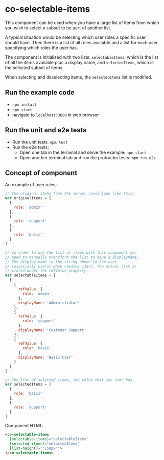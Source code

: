 # co-selectable-items

This component can be used when you have a large list of items from which you wish to select a subset to be part of another list.

A typical situation would be selecting which user roles a specific user should have. Then there is a list of all roles available and a list for each user specifying which roles the user has.

The component is initialised with two lists: `selectableItems`, which is the list of all the items available plus a display name, and `selectedItems`, which is the selected subset of items.

When selecting and deselecting items, the `selectedItems` list is modified.

## Run the example code

- `npm install`
- `npm start`
- navigate to `localhost:3000` in web browser

## Run the unit and e2e tests

- Run the unit tests: `npm test`
- Run the e2e tests:
  - Open one tab in the terminal and serve the example: `npm start`
  - Open another terminal tab and run the protractor tests: `npm run e2e`

## Concept of component

An example of user roles:
```javascript
// The original items from the server could look like this:
var originalItems = [
  {
    role: 'admin'
  },
  {
    role: 'support'
  },
  {
    role: 'basic'
  }
]

// In order to use the list of items with this component you
// need to manually transform the list to have a displayName.
// The display name is the string shown to the user
// (especially useful when needing i18n). The actual item is
// stored under the refValue property.
var selectableItems = [
  {
    {
      refValue: {
        role: 'admin'
      },
      displayName: 'Administrator'
    },
    {
      refValue: {
        role: 'support'
      },
      displayName: 'Customer Support'
    },
    {
      refValue: {
        role: 'basic'
      },
      displayName: 'Basic User'
    }
  }
]

// The list of selected items, the roles that the user has.
var selectedItems = [
  {
    role: 'basic'
  },
  {
    role: 'support'
  }
]
```

Component HTML:
```html
<co-selectable-items
  [selectable-items]="selectableItems"
  [selected-items]="selectedItems"
  [list-height]="'150px'">
</co-selectable-items>
```
